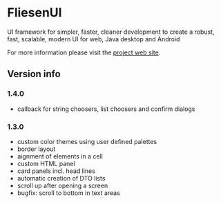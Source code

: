 # FliesenUI
UI framework for simpler, faster, cleaner development to create a robust, fast, scalable, modern UI for web, Java desktop and Android

For more information please visit the [project web site](http://www.bright-side-it.com/FliesenUI/).

## Version info

### 1.4.0
 - callback for string choosers, list choosers and confirm dialogs

### 1.3.0
 - custom color themes using user defined palettes
 - border layout
 - aignment of elements in a cell
 - custom HTML panel
 - card panels incl. head lines
 - automatic creation of DTO lists
 - scroll up after opening a screen
 - bugfix: scroll to bottom in text areas
